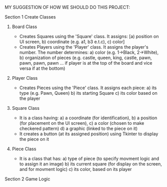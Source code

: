 MY SUGGESTION OF HOW WE SHOULD DO THIS PROJECT:

Section 1
Create Classes
1. Board Class
   - Creates Squares using the 'Square' class. It assigns: [a) position on UI screen,
                                                           b) coordinate (e.g. a1, b3 e.t.c),
                                                           c) color]
   - Creates Players using the 'Player' class. It assigns the player's number. The number determines: a) color (e.g. 1->Black, 2->White),
                                                                                                      b) organization of pieces (e.g. castle, queen, king, castle, pawn, pawn, pawn, pawn ... if player is at the top of the board and vice versa if at the bottom)
2. Player Class
   - Creates Pieces using the 'Piece' class. It assigns each piece: a) its type (e.g. Pawn, Queen)
                                                                    b) its starting Square
                                                                    c) its color based on the player
3. Square Class
   - It is a class having: a) a coordinate (for identification),
                           b) a position (for placement on the UI screen),
                           c) a color (chosen to make checkered pattern)
                           d) a graphic (linked to the piece on it)
   - It creates a button (at its assigned position) using Tkinter to display the piece on it
  
4. Piece Class
   - It is a class that has: a) type of piece (to specify movment logic and to assign it an image)
                             b) its current square (for display on the screen, and for movment logic)
                             c) its color, based on its player

Section 2
Game Logic

   
